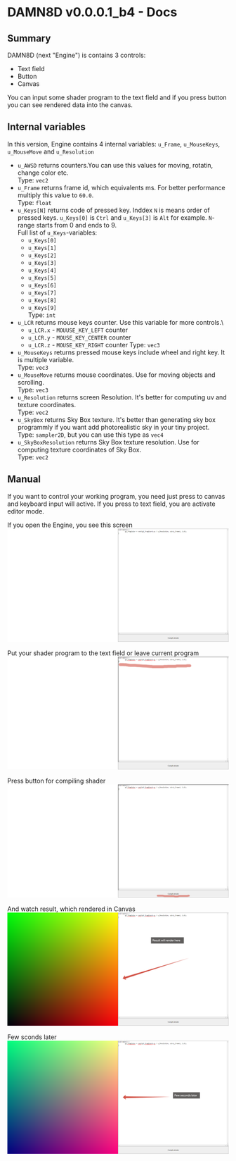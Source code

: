 # DAMN8D v0.0.0.1_b4 - Docs

## Summary

DAMN8D (next "Engine") is contains 3 controls:

* Text field
* Button
* Canvas

You can input some shader program to the text field and if you press button you can see rendered data into the canvas.

## Internal variables

In this version, Engine contains 4 internal variables: `u_Frame`, `u_MouseKeys`, `u_MouseMove` and `u_Resolution`

* `u_AWSD` returns counters.You can use this values for moving, rotatin, change color etc.\
  Type: `vec2`
* `u_Frame` returns frame id, which equivalents ms. For better performance multiply this value to `60.0`.\
  Type: `float`
* `u_Keys[N]` returns code of pressed key. Inddex `N` is means order of pressed keys. `u_Keys[0]` is `Ctrl` and `u_Keys[3]` is `Alt` for example. `N`-range starts from 0 and ends to 9.\
  Full list of `u_Keys`-variables:
  + `u_Keys[0]`
  + `u_Keys[1]`
  + `u_Keys[2]`
  + `u_Keys[3]`
  + `u_Keys[4]`
  + `u_Keys[5]`
  + `u_Keys[6]`
  + `u_Keys[7]`
  + `u_Keys[8]`
  + `u_Keys[9]`\
  Type: `int`
* `u_LCR` returns mouse keys counter. Use this variable for more controls.\
  + `u_LCR.x` - `MOUUSE_KEY_LEFT` counter
  + `u_LCR.y` - `MOUSE_KEY_CENTER` counter
  + `u_LCR.z` - `MOUSE_KEY_RIGHT` counter
  Type: `vec3`
* `u_MouseKeys` returns pressed mouse keys include wheel and right key. It is multiple variable.\
  Type: `vec3`
* `u_MouseMove` returns mouse coordinates. Use for moving objects and scrolling.\
  Type: `vec3`
* `u_Resolution` returns screen Resolution. It's better for computing uv and texture coordinates.\
  Type: `vec2`
* `u_SkyBox` returns Sky Box texture. It's better than generating sky box programmly if you want add photorealistic sky in your tiny project.\
  Type: `sampler2D`, but you can use this type as `vec4`
* `u_SkyBoxResolution` returns Sky Box texture resolution. Use for computing texture coordinates of Sky Box.\
  Type: `vec2`

## Manual

If you want to control your working program, you need just press to canvas and keyboard input will active. If you press to text field, you are activate editor mode.

If you open the Engine, you see this screen
![Initial screen](../v0.0.0.0/initial_screen.png)

Put your shader program to the text field or leave current program
![Shader program in text field](../v0.0.0.0/shader_program_in_text_field.png)

Press button for compiling shader
![Compile shader here](../v0.0.0.0/compile_shader_here.png)

And watch result, which rendered in Canvas
![And watch result here](../v0.0.0.0/and_watch_result_here.png)

Few sconds later
![Few seconds later](../v0.0.0.0/few_seconds_later.png)
